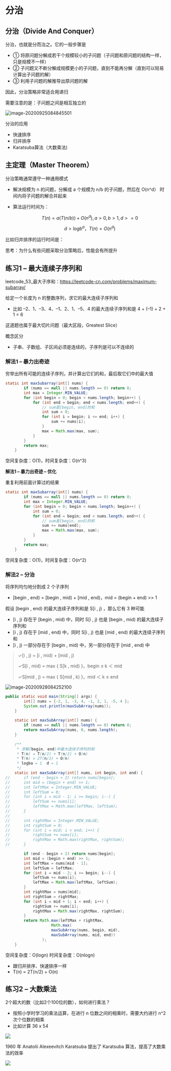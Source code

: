 # 分治
## 分治（Divide And Conquer）

分治，也就是分而治之。它的一般步骤是

- ① 将原问题分解成若干个规模较小的子问题（子问题和原问题的结构一样，只是规模不一样）
- ② 子问题又不断分解成规模更小的子问题，直到不能再分解（直到可以轻易计算出子问题的解）
- ③ 利用子问题的解推导出原问题的解

因此，分治策略非常适合用递归 

需要注意的是：子问题之间是相互独立的

![image-20200925084845501](https://gitee.com/jarrysong/img/raw/master/img/image-20200925084845501.png)


分治的应用 

- 快速排序 
- 归并排序 
- Karatsuba算法（大数乘法)

## 主定理（Master Theorem）

分治策略通常遵守一种通用模式

- 解决规模为 n 的问题，分解成 a 个规模为 n/b 的子问题，然后在 O(n^d） 时间内将子问题的解合并起来

- 算法运行时间为：

  $$
  T(n) = a(T(n/b)) + O(n^d),a > 0,b>1,d>=0
  $$

  $$
  d > logb^a，T(n) = O(n^d)
  $$

  

比如归并排序的运行时间是：

思考：为什么有些问题采取分治策略后，性能会有所提升

## 练习1 – 最大连续子序列和

leetcode_53_最大子序和：https://leetcode-cn.com/problems/maximum-subarray/

给定一个长度为 n 的整数序列，求它的最大连续子序列和

- 比如 –2、1、–3、4、–1、2、1、–5、4 的最大连续子序列和是 4 + (–1) + 2 + 1 = 6

这道题也属于最大切片问题（最大区段，Greatest Slice）

概念区分 

- 子串、子数组、子区间必须是连续的，子序列是可以不连续的

### 解法1 – 暴力出奇迹

穷举出所有可能的连续子序列，并计算出它们的和，最后取它们中的最大值

```java
static int maxSubarray(int[] nums) {
		if (nums == null || nums.length == 0) return 0;
		int max = Integer.MIN_VALUE;
		for (int begin = 0; begin < nums.length; begin++) {
			for (int end = begin; end < nums.length; end++) {
				// sum是[begin, end]的和
				int sum = 0;
				for (int i = begin; i <= end; i++) {
					sum += nums[i];
				}
				max = Math.max(max, sum);
			}
		}
		return max;
	}
```

空间复杂度：O(1)，时间复杂度：O(n^3)

**解法1 – 暴力出奇迹 – 优化**

重复利用前面计算过的结果

```java
static int maxSubarray(int[] nums) {
		if (nums == null || nums.length == 0) return 0;
		int max = Integer.MIN_VALUE;
		for (int begin = 0; begin < nums.length; begin++) {
			int sum = 0;
			for (int end = begin; end < nums.length; end++) {
				// sum是[begin, end]的和
				sum += nums[end];
				max = Math.max(max, sum);
			}
		}
		return max;
	}
```

空间复杂度：O(1)，时间复杂度：O(n^2)

### 解法2 – 分治

将序列均匀地分割成 2 个子序列 

- [begin , end) = [begin , mid) + [mid , end)，mid = (begin + end) >> 1

假设 [begin , end) 的最大连续子序列和是 S[i , j) ，那么它有 3 种可能 

- [i , j) 存在于 [begin , mid) 中，同时 S[i , j) 也是 [begin , mid) 的最大连续子序列和 
- [i , j) 存在于 [mid , end) 中，同时 S[i , j) 也是 [mid , end) 的最大连续子序列和
- [i , j) 一部分存在于 [begin , mid) 中，另一部分存在于 [mid , end) 中 

> ✓[i , j) = [i , mid) + [mid , j) 
>
> ✓S[i , mid) = max { S[k , mid) }，begin ≤ k ＜ mid 
>
> ✓S[mid , j) = max { S[mid , k) }，mid ＜ k ≤ end

![image-20200928084252100](https://gitee.com/jarrysong/img/raw/master/img/image-20200928084252100.png)

```java
public static void main(String[] args) {
		int[] nums = {-2, 1, -3, 4, -1, 2, 1, -5, 4 };
		System.out.println(maxSubArray(nums));
	}
	
	static int maxSubArray(int[] nums) {
		if (nums == null || nums.length == 0) return 0;
		return maxSubArray(nums, 0, nums.length);
	}
	
	/**
	 * 求解[begin, end)中最大连续子序列的和
	 * T(n) = T(n/2) + T(n/2) + O(n)
	 * T(n) = 2T(n/2) + O(n)
	 * logba = 1  d = 1
	 */
	static int maxSubArray(int[] nums, int begin, int end) {
//		if (end - begin < 2) return nums[begin];
//		int mid = (begin + end) >> 1;
//		int leftMax = Integer.MIN_VALUE;
//		int leftSum = 0;
//		for (int i = mid - 1; i >= begin; i--) {
//			leftSum += nums[i];
//			leftMax = Math.max(leftMax, leftSum);
//		}
//		
//		int rightMax = Integer.MIN_VALUE;
//		int rightSum = 0;
//		for (int i = mid; i < end; i++) {
//			rightSum += nums[i];
//			rightMax = Math.max(rightMax, rightSum);
//		}

		if (end - begin < 2) return nums[begin];
		int mid = (begin + end) >> 1;
		int leftMax = nums[mid - 1];
		int leftSum = leftMax;
		for (int i = mid - 2; i >= begin; i--) {
			leftSum += nums[i];
			leftMax = Math.max(leftMax, leftSum);
		}
		int rightMax = nums[mid];
		int rightSum = rightMax;
		for (int i = mid + 1; i < end; i++) {
			rightSum += nums[i];
			rightMax = Math.max(rightMax, rightSum);
		}
		return Math.max(leftMax + rightMax, 
					Math.max(
					maxSubArray(nums, begin, mid), 
					maxSubArray(nums, mid, end))
				);
	}
```

空间复杂度：O(logn)
时间复杂度：O(nlogn) 

- 跟归并排序、快速排序一样 
- T(n) = 2T(n/2) + O(n)

## 练习2 – 大数乘法

2个超大的数（比如2个100位的数），如何进行乘法？ 

- 按照小学时学习的乘法运算，在进行 n 位数之间的相乘时，需要大约进行 n^2 次个位数的相乘 
- 比如计算 36 x 54

![](https://gitee.com/jarrysong/img/raw/master/img/20201003212018.png)

1960 年 Anatolii Alexeevitch Karatsuba 提出了 Karatsuba 算法，提高了大数乘法的效率

![](https://gitee.com/jarrysong/img/raw/master/img/20201003212441.png)